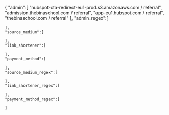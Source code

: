 {
    "admin":[
        "hubspot-cta-redirect-eu1-prod.s3.amazonaws.com \/ referral",
        "admission.thebinaschool.com \/ referral",
        "app-eu1.hubspot.com \/ referral",
	    "thebinaschool.com \/ referral"
    ],
    "admin_regex":[

    ],
    "source_medium":[

    ],
    "link_shortener":[

    ],
    "payment_method":[

    ],
    "source_medium_regex":[

    ],
    "link_shortener_regex":[

    ],
    "payment_method_regex":[

    ]